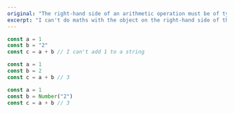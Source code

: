 ```yaml
---
original: "The right-hand side of an arithmetic operation must be of type 'any', 'number', 'bigint' or an enum type."
excerpt: "I can't do maths with the object on the right-hand side of the arithmetic operation."
---
```


```ts
const a = 1
const b = "2"
const c = a + b // I can't add 1 to a string
```

```ts
const a = 1
const b = 2
const c = a + b // 3
```

```ts
const a = 1
const b = Number("2")
const c = a + b // 3
```
